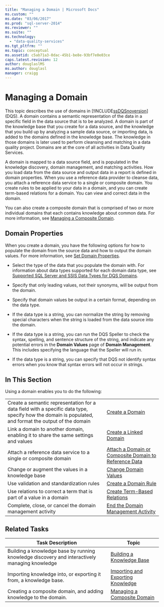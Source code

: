 ```yaml
---
title: "Managing a Domain | Microsoft Docs"
ms.custom: ""
ms.date: "03/06/2017"
ms.prod: "sql-server-2014"
ms.reviewer: ""
ms.suite: ""
ms.technology: 
  - "data-quality-services"
ms.tgt_pltfrm: ""
ms.topic: conceptual
ms.assetid: c5ab71a3-0dac-45b1-be8e-93bf7e0e03ce
caps.latest.revision: 12
author: douglaslMS
ms.author: douglasl
manager: craigg
---
```

# Managing a Domain
  This topic describes the use of domains in [!INCLUDE[ssDQSnoversion](../includes/ssdqsnoversion-md.md)] (DQS). A domain contains a semantic representation of the data in a specific field in the data source that is to be analyzed. A domain is part of the knowledge base that you create for a data source, and the knowledge that you build up by analyzing a sample data source, or importing data, is added to the domains defined in the knowledge base. The knowledge in those domains is later used to perform cleansing and matching in a data quality project. Domains are at the core of all activities in Data Quality Services.  
  
 A domain is mapped to a data source field, and is populated in the knowledge discovery, domain management, and matching activities. How you load data from the data source and output data in a report is defined in domain properties. When you use a reference data provider to cleanse data, you attach a reference data service to a single or composite domain. You create rules to be applied to your data in a domain, and you can create term-based relations for a domain. You can view and correct data in the domain.  
  
 You can also create a composite domain that is comprised of two or more individual domains that each contains knowledge about common data. For more information, see [Managing a Composite Domain](../../2014/data-quality-services/managing-a-composite-domain.md).  
  
## Domain Properties  
 When you create a domain, you have the following options for how to populate the domain from the source data and how to output the domain values. For more information, see [Set Domain Properties](../../2014/data-quality-services/set-domain-properties.md).  
  
-   Select the type of the data that you populate the domain with. For information about data types supported for each domain data type, see [Supported SQL Server and SSIS Data Types for DQS Domains](../../2014/data-quality-services/supported-sql-server-and-ssis-data-types-for-dqs-domains.md).  
  
-   Specify that only leading values, not their synonyms, will be output from the domain.  
  
-   Specify that domain values be output in a certain format, depending on the data type.  
  
-   If the data type is a string, you can normalize the string by removing special characters when the string is loaded from the data source into the domain.  
  
-   If the data type is a string, you can run the DQS Speller to check the syntax, spelling, and sentence structure of the string, and indicate any potential errors in the **Domain Values** page of **Domain Management**. This includes specifying the language that the Speller will run in.  
  
-   If the data type is a string, you can specify that DQS not identify syntax errors when you know that syntax errors will not occur in strings.  
  
## In This Section  
 Using a domain enables you to do the following:  
  
|||  
|-|-|  
|Create a semantic representation for a data field with a specific data type, specify how the domain is populated, and format the output of the domain|[Create a Domain](../../2014/data-quality-services/create-a-domain.md)|  
|Link a domain to another domain, enabling it to share the same settings and values|[Create a Linked Domain](../../2014/data-quality-services/create-a-linked-domain.md)|  
|Attach a reference data service to a single or composite domain|[Attach a Domain or Composite Domain to Reference Data](../../2014/data-quality-services/attach-a-domain-or-composite-domain-to-reference-data.md)|  
|Change or augment the values in a knowledge base|[Change Domain Values](../../2014/data-quality-services/change-domain-values.md)|  
|Use validation and standardization rules|[Create a Domain Rule](../../2014/data-quality-services/create-a-domain-rule.md)|  
|Use relations to correct a term that is part of a value in a domain|[Create Term-Based Relations](../../2014/data-quality-services/create-term-based-relations.md)|  
|Complete, close, or cancel the domain management activity|[End the Domain Management Activity](../../2014/data-quality-services/end-the-domain-management-activity.md)|  
  
## Related Tasks  
  
|Task Description|Topic|  
|----------------------|-----------|  
|Building a knowledge base by running knowledge discovery and interactively managing knowledge|[Building a Knowledge Base](../../2014/data-quality-services/building-a-knowledge-base.md)|  
|Importing knowledge into, or exporting it from, a knowledge base.|[Importing and Exporting Knowledge](../../2014/data-quality-services/importing-and-exporting-knowledge.md)|  
|Creating a composite domain, and adding knowledge to the domain.|[Managing a Composite Domain](../../2014/data-quality-services/managing-a-composite-domain.md)|  
  
  
